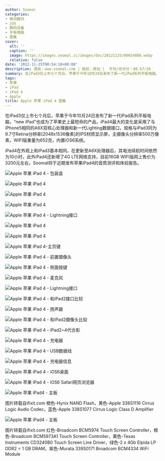 ```yaml
---
author: Soomal
categories:
- 移动数码
- iOS
- 数码设备
- 平板电脑
- 图集
cover:
  alt: ''
  caption: ''
  image: https://images.soomal.cc/images/doc/20121125/00024886.webp
  relative: false
date: '2012-11-25T00:54:18+08:00'
description: 源自：www.soomal.com | 版权：原创 |  平均/总评分：08.67/26
summary: 在iPad3仅上市七个月后，苹果于今年10月24日发布了新一代iPad系列平板电脑，“new iPad”也成为了苹果史上最短命的产品，iPad4最大的变化是采用了与iPhone5相同的A6X双核心处理器和新一代Lighting数据接口，规格与iPad3同为9.7寸Retina分辨率的IPS材质显示屏，主摄像头分辨率500万像素，WIFI版重量为652克，内置iOS6系统。
tags:
- 苹果
- iPad
- iPad 4
- Apple
title: Apple 苹果 iPad 4 图集
---
```


在iPad3仅上市七个月后，苹果于今年10月24日发布了新一代iPad系列平板电脑，“new iPad”也成为了苹果史上最短命的产品，iPad4最大的变化是采用了与iPhone5相同的A6X双核心处理器和新一代Lighting数据接口，规格与iPad3同为9.7寸Retina分辨率[2048x1536像素]的IPS材质显示屏，主摄像头分辨率500万像素，WIFI版重量为652克，内置iOS6系统。



iPad4在外观上和iPad3基本相同，在更新至A6X处理器后，其电池续航时间依然为10小时，此外iPad4还新增了4G LTE网络支持，目前16GB WIFI版网上售价为3200元左右，Soomal将于近期发布苹果iPad4的音质测评和体验报告。



![Apple 苹果 iPad 4 - 包装盒](https://images.soomal.cc/images/doc/20121125/00024885.webp)



![Apple 苹果 iPad 4](https://images.soomal.cc/images/doc/20121125/00024886.webp)



![Apple 苹果 iPad 4](https://images.soomal.cc/images/doc/20121125/00024887.webp)



![Apple 苹果 iPad 4](https://images.soomal.cc/images/doc/20121125/00024888.webp)



![Apple 苹果 iPad 4 - Lightning接口](https://images.soomal.cc/images/doc/20121125/00024889.webp)



![Apple 苹果 iPad 4](https://images.soomal.cc/images/doc/20121125/00024890.webp)



![Apple 苹果 iPad 4](https://images.soomal.cc/images/doc/20121125/00024891.webp)



![Apple 苹果 iPad 4-主页键](https://images.soomal.cc/images/doc/20121125/00024892.webp)



![Apple 苹果 iPad 4 - 前置摄像头](https://images.soomal.cc/images/doc/20121125/00024893.webp)



![Apple 苹果 iPad 4 - 侧面按键](https://images.soomal.cc/images/doc/20121125/00024894.webp)



![Apple 苹果 iPad 4 - 麦克风](https://images.soomal.cc/images/doc/20121125/00024895.webp)



![Apple 苹果 iPad 4 - Lightning接口](https://images.soomal.cc/images/doc/20121125/00024896.webp)



![Apple 苹果 iPad 4 - 和iPad2接口比较](https://images.soomal.cc/images/doc/20121125/00024897.webp)



![Apple 苹果 iPad 4 - 扬声器](https://images.soomal.cc/images/doc/20121125/00024898.webp)



![Apple 苹果 iPad 4 - 和iPad2摄像头比较](https://images.soomal.cc/images/doc/20121125/00024899.webp)



![Apple 苹果 iPad 4 - iPad2~4代合影](https://images.soomal.cc/images/doc/20121125/00024900.webp)



![Apple 苹果 iPad 4 - 充电器](https://images.soomal.cc/images/doc/20121125/00024901.webp)



![Apple 苹果 iPad 4 - USB数据线](https://images.soomal.cc/images/doc/20121125/00024902.webp)



![Apple 苹果 iPad 4 - 充电器信息](https://images.soomal.cc/images/doc/20121125/00024903.webp)



![Apple 苹果 iPad 4 - iOS6桌面](https://images.soomal.cc/images/doc/20121125/00024904.webp)



![Apple 苹果 iPad 4 - iOS6 Safari网页浏览器](https://images.soomal.cc/images/doc/20121125/00024905.webp)



![Apple 苹果 iPad4 - 主板](https://images.soomal.cc/images/doc/20121126/00024940.webp)

图片转载自ifixit.com 橙色-Hynix NAND Flash，黄色-Apple 338S1116 Cirrus Logic Audio Codec，蓝色-Apple 338S1077 Cirrus Logic Class D Amplifier



![Apple 苹果 iPad4 - 主板](https://images.soomal.cc/images/doc/20121126/00024941.webp)

图片转载自ifixit.com 红色-Broadcom BCM5974 Touch Screen Controller，橙色-Broadcom BCM5973A1 Touch Screen Controller，黄色-Texas Instruments CD3240B0 Touch Screen Line Driver，绿色-2 x 4Gb Elpida LP DDR2 = 1 GB DRAM，紫色-Murata 339S0171 Broadcom BCM4334 WiFi Module